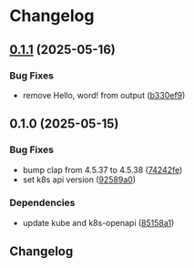 # Changelog

## [0.1.1](https://github.com/jneuff/create-secret/compare/image@v0.1.0...image@v0.1.1) (2025-05-16)


### Bug Fixes

* remove Hello, word! from output ([b330ef9](https://github.com/jneuff/create-secret/commit/b330ef95e516a957bcc9cae65109912018a15cb1))

## 0.1.0 (2025-05-15)


### Bug Fixes

* bump clap from 4.5.37 to 4.5.38 ([74242fe](https://github.com/jneuff/create-secret/commit/74242feafb78fb8da13e6f6153fc9572a1a7b5bc))
* set k8s api version ([92589a0](https://github.com/jneuff/create-secret/commit/92589a00c39be13cc649114ddf0c90e4479629d8))


### Dependencies

* update kube and k8s-openapi ([85158a1](https://github.com/jneuff/create-secret/commit/85158a1d9d92b87e557e0ae1ee101325e745c4ec))

## Changelog
